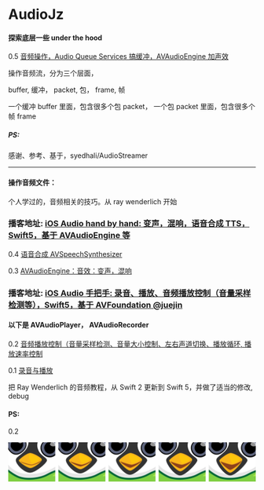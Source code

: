 # AudioJz

#### 探索底层一些 under the hood

0.5 [音频操作，Audio Queue Services 搞缓冲，AVAudioEngine 加声效]()

操作音频流，分为三个层面，

buffer, 缓冲，
packet, 包，
frame, 帧


一个缓冲 buffer 里面，包含很多个包 packet，
一个包 packet 里面，包含很多个帧 frame 

##### PS:


感谢、参考、基于，syedhali/AudioStreamer

<hr>

#### 操作音频文件：

个人学过的，音频相关的技巧。从 ray wenderlich 开始



### 播客地址:     [iOS Audio hand by hand: 变声，混响，语音合成 TTS，Swift5，基于 AVAudioEngine 等](https://juejin.im/post/5d964922e51d4577ee4f4808)


0.4 [语音合成 AVSpeechSynthesizer](https://github.com/BoxDengJZ/AudioJz/archive/v0.04.zip)

0.3 [AVAudioEngine：音效：变声，混响](https://github.com/BoxDengJZ/AudioJz/archive/v0.03.zip)

### 播客地址:     [iOS Audio 手把手: 录音、播放、音频播放控制（音量采样检测等），Swift5，基于 AVFoundation @juejin](https://juejin.im/post/5d94abb76fb9a04e252c819c)

#### 以下是 AVAudioPlayer， AVAudioRecorder

0.2 [音频播放控制（音量采样检测、音量大小控制、左右声道切换、播放循环, 播放速率控制](https://github.com/BoxDengJZ/AudioJz/archive/v0.02.zip)


0.1 [录音与播放](https://github.com/BoxDengJZ/AudioJz/archive/v0.01.zip)


把 Ray Wenderlich 的音频教程，从 Swift 2 更新到 Swift 5，并做了适当的修改, debug




#### PS:

0.2 


<p align="center" >
  <img src="https://raw.githubusercontent.com/BoxDengJZ/AudioJz/master/imgs/five.png">
</p>
